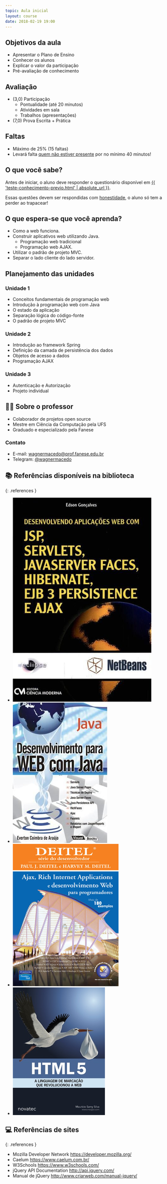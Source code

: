 ```yaml
---
topic: Aula inicial
layout: course
date: 2018-02-19 19:00
---
```


## Objetivos da aula

- Apresentar o Plano de Ensino
- Conhecer os alunos
- Explicar o valor da participação
- Pré-avaliação de conhecimento

## Avaliação

- (3,0) Participação
    - Pontualidade (até 20 minutos)
    - Atividades em sala
    - Trabalhos (apresentações)
- (7,0) Prova Escrita + Prática

## Faltas

- Máximo de 25% (15 faltas)
- Levará falta <u>quem não estiver presente</u> por no mínimo 40 minutos!

## O que você sabe?

Antes de iniciar, o aluno deve responder o questionário disponível em
[{{ 'teste-conhecimento-previo.html' | absolute_url }}](teste-conhecimento-previo.html).

Essas questões devem ser respondidas com <u>honestidade</u>, o aluno só tem a perder ao trapacear!

## O que espera-se que você aprenda?

- Como a web funciona.
- Construir aplicativos web utilizando Java.
    - Programação web tradicional
    - Programação web AJAX.
- Utilizar o padrão de projeto MVC.
- Separar o lado cliente do lado servidor.

## Planejamento das unidades

### Unidade 1

- Conceitos fundamentais de programação web
- Introdução à programação web com Java
- O estado da aplicação
- Separação lógica do código-fonte
- O padrão de projeto MVC

### Unidade 2

- Introdução ao framework Spring
- Definição da camada de persistência dos dados
- Objetos de acesso a dados
- Programação AJAX

### Unidade 3

- Autenticação e Autorização
- Projeto individual

## 👨‍🏫 Sobre o professor

- Colaborador de projetos open source
- Mestre em Ciência da Computação pela UFS
- Graduado e especializado pela Fanese

### Contato

- E-mail: <wagnermacedo@prof.fanese.edu.br>
- Telegram: [@wagnermacedo](https://t.me/wagnermacedo)

## 📚 Referências disponíveis na biblioteca

{: .references }
- ![](../../assets/images/livros/goncalves2007-jsp.jpg)
- ![](../../assets/images/livros/araujo2010-webjava.jpg)
- ![](../../assets/images/livros/deitel2008-ajax.jpg)
- ![](../../assets/images/livros/maujor2011-html5.jpg)

## 💻 Referências de sites

{: .references }
- Mozilla Developer Network <https://developer.mozilla.org/>
- Caelum <https://www.caelum.com.br/>
- W3Schools <https://www.w3schools.com/>
- jQuery API Documentation <http://api.jquery.com/>
- Manual de jQuery <http://www.criarweb.com/manual-jquery/>
